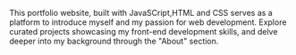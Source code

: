 This portfolio website, built with JavaSCript,HTML and CSS serves as a platform to introduce myself and my passion for web development.  Explore curated projects showcasing my front-end development skills, and delve deeper into my background through the "About" section.
